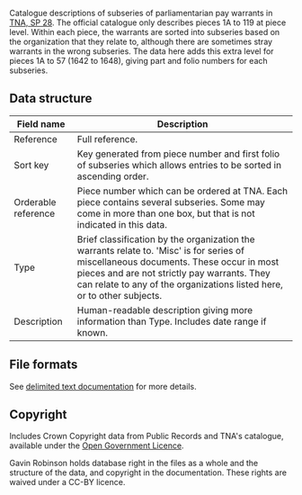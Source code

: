 Catalogue descriptions of subseries of parliamentarian pay warrants in [TNA, SP 28](https://discovery.nationalarchives.gov.uk/details/r/C13570). The official catalogue only describes pieces 1A to 119 at piece level. Within each piece, the warrants are sorted into subseries based on the organization that they relate to, although there are sometimes stray warrants in the wrong subseries. The data here adds this extra level for pieces 1A to 57 (1642 to 1648), giving part and folio numbers for each subseries.

## Data structure

| Field name | Description |
| --- | --- |
| Reference | Full reference. |
| Sort key | Key generated from piece number and first folio of subseries which allows entries to be sorted in ascending order. |
| Orderable reference | Piece number which can be ordered at TNA. Each piece contains several subseries. Some may come in more than one box, but that is not indicated in this data. |
| Type | Brief classification by the organization the warrants relate to. 'Misc' is for series of miscellaneous documents. These occur in most pieces and are not strictly pay warrants. They can relate to any of the organizations listed here, or to other subjects. |
| Description | Human-readable description giving more information than Type. Includes date range if known. |

## File formats

See [delimited text documentation](https://github.com/drgavinr/cc-by-data/blob/main/delimited-text.md) for more details.

## Copyright

Includes Crown Copyright data from Public Records and TNA's catalogue, available under the [Open Government Licence](https://www.nationalarchives.gov.uk/doc/open-government-licence/version/3/).

Gavin Robinson holds database right in the files as a whole and the structure of the data, and copyright in the documentation. These rights are waived under a CC-BY licence.
